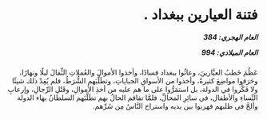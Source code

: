 <h1 dir="rtl">فتنة العيارين ببغداد .</h1>

<h5 dir="rtl">العام الهجري:  384

العام الميلادي: 994

</h5>

<p dir="rtl">عَظُمَ خَطبُ العيَّارينَ، وعاثُوا ببغداد فسادًا، وأخذوا الأموالَ والعُملاتِ الثِّقالَ ليلًا ونهارًا، وحَرَقوا مواضِعَ كثيرةً، وأخذوا من الأسواقِ الجباياتِ، وتطَلَّبَهم الشُّرَطُ، فلم يُفِدْ ذلك شيئًا ولا فَكَّروا في الدولة، بل استمَرُّوا على ما هم عليه من أخذِ الأموالِ، وقَتْلِ الرِّجالِ، وإرعابِ النِّساءِ والأطفال، في سائِرِ المحالِّ، فلمَّا تفاقم الحالُ بهم تطَلَّبَهم السلطانُ بهاء الدولة وألحَّ في طلبهم فهربوا بين يديه واستراح النَّاسُ مِن شَرِّهم.</p></br>
